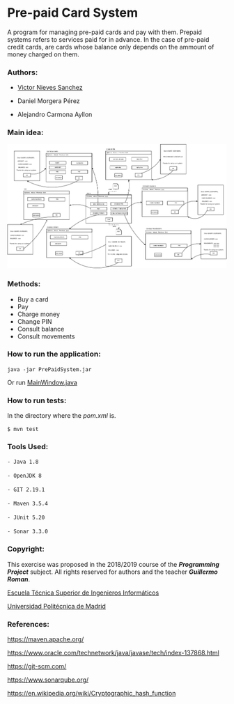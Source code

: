 # Pre-paid Card System
A program for managing pre-paid cards and pay with them.
Prepaid systems refers to services paid for in advance. In the case of pre-paid credit cards, are cards whose balance only depends on the ammount of money charged on them. 

### Authors:
- [Victor Nieves Sanchez](https://twitter.com/VictorNS69)

- Daniel Morgera Pérez

- Alejandro Carmona Ayllon

### Main idea:
![diagram.png](/.info/diagram.png)


### Methods:
- Buy a card 
- Pay
- Charge money
- Change PIN
- Consult balance
- Consult movements

### How to run the application:
```
java -jar PrePaidSystem.jar
```
Or run [MainWindow.java](/src/main/java/es/upm/pproject/tdd/frontend/MainWindow.java)
### How to run tests:
In the directory where the _pom.xml_ is.

```
$ mvn test
```

### Tools Used:
```
- Java 1.8

- OpenJDK 8

- GIT 2.19.1

- Maven 3.5.4

- JUnit 5.20

- Sonar 3.3.0
```

### Copyright:
This exercise was proposed in the 2018/2019 course of the **_Programming Project_** subject. All rights reserved for authors and the teacher **_Guillermo Roman_**.

[Escuela Técnica Superior de Ingenieros Informáticos](http://www.etsiinf.upm.es/)

[Universidad Politécnica de Madrid](http://www.upm.es/)

### References:
<https://maven.apache.org/>

<https://www.oracle.com/technetwork/java/javase/tech/index-137868.html>

<https://git-scm.com/>

<https://www.sonarqube.org/>

<https://en.wikipedia.org/wiki/Cryptographic_hash_function>
